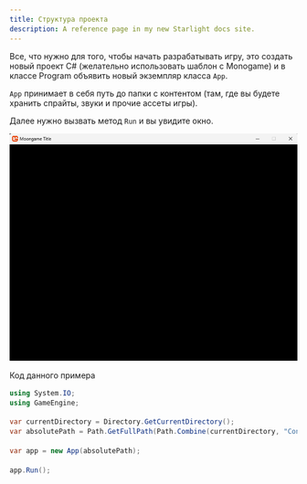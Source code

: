 ```yaml
---
title: Структура проекта
description: A reference page in my new Starlight docs site.
---
```


Все, что нужно для того, чтобы начать разрабатывать игру, это создать новый проект C# (желательно использовать шаблон с Monogame) и в классе Program объявить новый экземпляр класса `App`.

`App` принимает в себя путь до папки с контентом (там, где вы будете хранить спрайты, звуки и прочие ассеты игры).

Далее нужно вызвать метод `Run` и вы увидите окно.

![image](../../../assets/started-window.png)

Код данного примера

```csharp
using System.IO;
using GameEngine;

var currentDirectory = Directory.GetCurrentDirectory();
var absolutePath = Path.GetFullPath(Path.Combine(currentDirectory, "Content"));

var app = new App(absolutePath);

app.Run();
```
